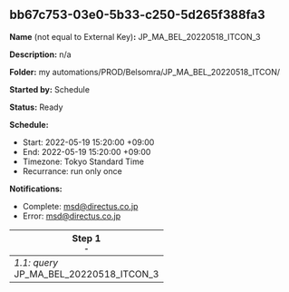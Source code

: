 ## bb67c753-03e0-5b33-c250-5d265f388fa3

**Name** (not equal to External Key)**:** JP_MA_BEL_20220518_ITCON_3

**Description:** n/a

**Folder:** my automations/PROD/Belsomra/JP_MA_BEL_20220518_ITCON/

**Started by:** Schedule

**Status:** Ready

**Schedule:**

* Start: 2022-05-19 15:20:00 +09:00
* End: 2022-05-19 15:20:00 +09:00
* Timezone: Tokyo Standard Time
* Recurrance: run only once

**Notifications:**

* Complete: msd@directus.co.jp
* Error: msd@directus.co.jp

| Step 1<br>_<small>-</small>_ |
| --- |
| _1.1: query_<br>JP_MA_BEL_20220518_ITCON_3 |
